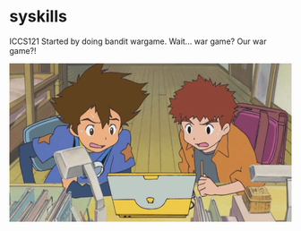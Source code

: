 # syskills
ICCS121
Started by doing bandit wargame. Wait... war game? Our war game?!

![Alt text](banditoverthewire/wargame.jpg)
